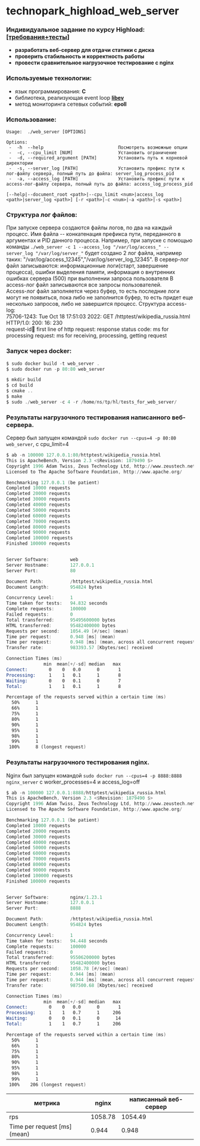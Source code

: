 # technopark_highload_web_server
### Индивидуальное задание по курсу Highload: [[требования+тесты]](https://github.com/init/http-test-suite)
* **разработать веб-сервер для отдачи статики с диска**  
* **проверить стабильность и корректность работы**   
* **провести сравнительное нагрузочное тестирование с nginx**  

### Используемые технологии:
- язык программирования: **C**
- библиотека, реализующая event loop **[libev](https://github.com/enki/libev)**
- метод мониторинга сетевых событий: **epoll**

### Использование:
```
Usage:  ./web_server [OPTIONS]

Options:   
 -  -h  --help                            Посмотреть возможные опции   
 -  -c, --cpu_limit [NUM]                 Установить ограничение   
 -  -d, --required_argument [PATH]        Установить путь к корневой директории  
 -  -s, --server_log [PATH]               Установить префикс пути к лог-файлу сервера, полный путь до файла: server_log_process_pid  
 -  -a, --access_log [PATH]               Установить префикс пути к access-лог-файлу сервера, полный путь до файла: access_log_process_pid   

[--help|--document_root <path>|--cpu_limit <num>|access_log <path>|server_log <path>] [-r <path>|-c <num>|-a <path>|-s <path>]
```

### Структура лог файлов:
При запуске сервера создаются файлы логов, по два на каждый процесс.
Имя файла -- конкатенация префикса пути, переданного в аргументах и PID данного процесса.
Например, при запуске с помощью команды `./web_server -с 1 --access_log "/var/log/access_" --server_log "/var/log/server_"` будет создано 2 лог файла, например таких: "/var/log/access_12345","/var/log/server_log_12345".
В сервер-лог файл записываются: информационные логи(старт, завершение процесса), ошибки выделения памяти, информация о внутренних ошибках сервера (500) при выполнении запроса пользователя
В access-лог файл записываются все запросы пользователей.  
Access-лог файл заполняется через буфер, то есть последние логи могут не появиться, пока либо не заполнится буфер, то есть придет еще несколько запросов, либо не завершится процесс.
Структура access-log:  
75706-1243: Tue Oct 18 17:51:03 2022: GET /httptest/wikipedia_russia.html HTTP/1.0: 200: 16: 230  
request-id:date: first line of http request: response status code: ms for processing request: ms for receiving, processing, getting request 

### Запуск через docker:
``` asm
$ sudo docker build -t web_server .
$ sudo docker run -p 80:80 web_server
```
``` asm
$ mkdir build
$ cd build
$ cmake ..
$ make
$ sudo ./web_server -c 4 -r /home/ns/tp/hl/tests_for_web_server/
```

### Результаты нагрузочного тестирования написанного веб-сервера.
Сервер был запущен командой `sudo docker run --cpus=4 -p 80:80 web_server`, с cpu_limit=4  

``` asm
$ ab -n 100000 127.0.0.1:80/httptest/wikipedia_russia.html
This is ApacheBench, Version 2.3 <$Revision: 1879490 $>
Copyright 1996 Adam Twiss, Zeus Technology Ltd, http://www.zeustech.net/
Licensed to The Apache Software Foundation, http://www.apache.org/

Benchmarking 127.0.0.1 (be patient)
Completed 10000 requests
Completed 20000 requests
Completed 30000 requests
Completed 40000 requests
Completed 50000 requests
Completed 60000 requests
Completed 70000 requests
Completed 80000 requests
Completed 90000 requests
Completed 100000 requests
Finished 100000 requests


Server Software:        web
Server Hostname:        127.0.0.1
Server Port:            80

Document Path:          /httptest/wikipedia_russia.html
Document Length:        954824 bytes

Concurrency Level:      1
Time taken for tests:   94.832 seconds
Complete requests:      100000
Failed requests:        0
Total transferred:      95495600000 bytes
HTML transferred:       95482400000 bytes
Requests per second:    1054.49 [#/sec] (mean)
Time per request:       0.948 [ms] (mean)
Time per request:       0.948 [ms] (mean, across all concurrent requests)
Transfer rate:          983393.57 [Kbytes/sec] received

Connection Times (ms)
              min  mean[+/-sd] median   max
Connect:        0    0   0.0      0       1
Processing:     1    1   0.1      1       8
Waiting:        0    0   0.1      0       7
Total:          1    1   0.1      1       8

Percentage of the requests served within a certain time (ms)
  50%      1
  66%      1
  75%      1
  80%      1
  90%      1
  95%      1
  98%      1
  99%      1
 100%      8 (longest request)

```

### Результаты нагрузочного тестирования nginx.
Nginx был запущен командой `sudo docker run --cpus=4 -p 8888:8888 nginx_server` с worker_processes=4 и access_log=off  
``` asm
$ ab -n 100000 127.0.0.1:8888/httptest/wikipedia_russia.html
This is ApacheBench, Version 2.3 <$Revision: 1879490 $>
Copyright 1996 Adam Twiss, Zeus Technology Ltd, http://www.zeustech.net/
Licensed to The Apache Software Foundation, http://www.apache.org/

Benchmarking 127.0.0.1 (be patient)
Completed 10000 requests
Completed 20000 requests
Completed 30000 requests
Completed 40000 requests
Completed 50000 requests
Completed 60000 requests
Completed 70000 requests
Completed 80000 requests
Completed 90000 requests
Completed 100000 requests
Finished 100000 requests


Server Software:        nginx/1.23.1
Server Hostname:        127.0.0.1
Server Port:            8888

Document Path:          /httptest/wikipedia_russia.html
Document Length:        954824 bytes

Concurrency Level:      1
Time taken for tests:   94.448 seconds
Complete requests:      100000
Failed requests:        0
Total transferred:      95506200000 bytes
HTML transferred:       95482400000 bytes
Requests per second:    1058.78 [#/sec] (mean)
Time per request:       0.944 [ms] (mean)
Time per request:       0.944 [ms] (mean, across all concurrent requests)
Transfer rate:          987500.68 [Kbytes/sec] received

Connection Times (ms)
              min  mean[+/-sd] median   max
Connect:        0    0   0.0      0       1
Processing:     1    1   0.7      1     206
Waiting:        0    0   0.1      0      14
Total:          1    1   0.7      1     206

Percentage of the requests served within a certain time (ms)
  50%      1
  66%      1
  75%      1
  80%      1
  90%      1
  95%      1
  98%      1
  99%      1
 100%    206 (longest request)

```

| метрика                      | nginx   | написанный веб-сервер |
|------------------------------|---------|-----------------------|
| rps                          | 1058.78 | 1054.49               |
| Time per request [ms] (mean) | 0.944   | 0.948                 |
